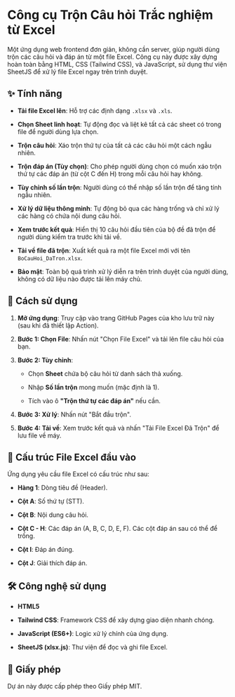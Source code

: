 Công cụ Trộn Câu hỏi Trắc nghiệm từ Excel
=========================================

Một ứng dụng web frontend đơn giản, không cần server, giúp người dùng trộn các câu hỏi và đáp án từ một file Excel. Công cụ này được xây dựng hoàn toàn bằng HTML, CSS (Tailwind CSS), và JavaScript, sử dụng thư viện SheetJS để xử lý file Excel ngay trên trình duyệt.

✨ Tính năng
-----------

-   **Tải file Excel lên**: Hỗ trợ các định dạng `.xlsx` và `.xls`.

-   **Chọn Sheet linh hoạt**: Tự động đọc và liệt kê tất cả các sheet có trong file để người dùng lựa chọn.

-   **Trộn câu hỏi**: Xáo trộn thứ tự của tất cả các câu hỏi một cách ngẫu nhiên.

-   **Trộn đáp án (Tùy chọn)**: Cho phép người dùng chọn có muốn xáo trộn thứ tự các đáp án (từ cột C đến H) trong mỗi câu hỏi hay không.

-   **Tùy chỉnh số lần trộn**: Người dùng có thể nhập số lần trộn để tăng tính ngẫu nhiên.

-   **Xử lý dữ liệu thông minh**: Tự động bỏ qua các hàng trống và chỉ xử lý các hàng có chứa nội dung câu hỏi.

-   **Xem trước kết quả**: Hiển thị 10 câu hỏi đầu tiên của bộ đề đã trộn để người dùng kiểm tra trước khi tải về.

-   **Tải về file đã trộn**: Xuất kết quả ra một file Excel mới với tên `BoCauHoi_DaTron.xlsx`.

-   **Bảo mật**: Toàn bộ quá trình xử lý diễn ra trên trình duyệt của người dùng, không có dữ liệu nào được tải lên máy chủ.

🚀 Cách sử dụng
---------------

1.  **Mở ứng dụng**: Truy cập vào trang GitHub Pages của kho lưu trữ này (sau khi đã thiết lập Action).

2.  **Bước 1: Chọn File**: Nhấn nút "Chọn File Excel" và tải lên file câu hỏi của bạn.

3.  **Bước 2: Tùy chỉnh**:

    -   Chọn **Sheet** chứa bộ câu hỏi từ danh sách thả xuống.

    -   Nhập **Số lần trộn** mong muốn (mặc định là 1).

    -   Tích vào ô **"Trộn thứ tự các đáp án"** nếu cần.

4.  **Bước 3: Xử lý**: Nhấn nút "Bắt đầu trộn".

5.  **Bước 4: Tải về**: Xem trước kết quả và nhấn "Tải File Excel Đã Trộn" để lưu file về máy.

📂 Cấu trúc File Excel đầu vào
------------------------------

Ứng dụng yêu cầu file Excel có cấu trúc như sau:

-   **Hàng 1**: Dòng tiêu đề (Header).

-   **Cột A**: Số thứ tự (STT).

-   **Cột B**: Nội dung câu hỏi.

-   **Cột C - H**: Các đáp án (A, B, C, D, E, F). Các cột đáp án sau có thể để trống.

-   **Cột I**: Đáp án đúng.

-   **Cột J**: Giải thích đáp án.

🛠️ Công nghệ sử dụng
---------------------

-   **HTML5**

-   **Tailwind CSS**: Framework CSS để xây dựng giao diện nhanh chóng.

-   **JavaScript (ES6+)**: Logic xử lý chính của ứng dụng.

-   **SheetJS (xlsx.js)**: Thư viện để đọc và ghi file Excel.

📄 Giấy phép
------------

Dự án này được cấp phép theo Giấy phép MIT.